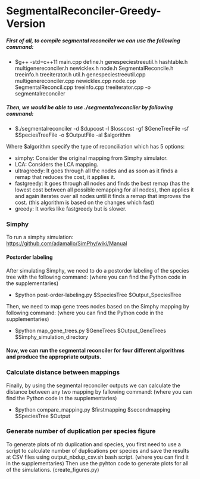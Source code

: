 # SegmentalReconciler-Greedy-Version

##### First of all, to compile segmental reconciler we can use the following command:

- $g++ -std=c++11 main.cpp define.h genespeciestreeutil.h hashtable.h multigenereconciler.h newicklex.h node.h SegmentalReconcile.h treeinfo.h treeiterator.h util.h genespeciestreeutil.cpp multigenereconciler.cpp newicklex.cpp node.cpp SegmentalReconcil.cpp treeinfo.cpp treeiterator.cpp  -o segmentalreconciler

##### Then, we would be able to use ./segmentalreconciler by following command:

- $./segmentalreconciler -d $dupcost -l $losscost -gf $GeneTreeFile -sf $SpeciesTreeFile -o $OutputFile -al $algorithm

Where $algorithm specify the type of reconciliation which has 5 options:

- simphy: Consider the original mapping from Simphy simulator.
- LCA: Considers the LCA mapping.
- ultragreedy: It goes through all the nodes and as soon as it finds a remap that reduces the cost, it applies it.
- fastgreedy: It goes through all nodes and finds the best remap (has the lowest cost between all possible remapping for all nodes), then applies it and again iterates over all nodes until it finds a remap that improves the cost. (this algorithm is based on the changes which fast)
- greedy: It works like fastgreedy but is slower.

### Simphy

To run a simphy simulation: https://github.com/adamallo/SimPhy/wiki/Manual

#### Postorder labeling

After simulating Simphy, we need to do a postorder labeling of the species tree with the following command: (where you can find the Python code in the supplementaries)

 - $python post-order-labeling.py $SpeciesTree $Output_SpeciesTree

Then, we need to map gene trees nodes based on the Simphy mapping by following command: (where you can find the Python code in the supplementaries)

- $python map_gene_trees.py $GeneTrees $Output_GeneTrees $Simphy_simulation_directory

#### Now, we can run the segmental reconciler for four different algorithms and produce the appropriate outputs.

### Calculate distance between mappings

Finally, by using the segmental reconciler outputs we can calculate the distance between any two mapping by fallowing command: (where you can find the Python code in the supplementaries)

- $python compare_mapping.py $firstmapping $secondmapping $SpeciesTree $Output

### Generate number of duplication per species figure

To generate plots of nb duplication and species, you first need to use a script to calculate number of duplications per species and save the results at CSV files using output_nbdup_csv.sh bash script. (where you can find it in the supplementaries) 
Then use the pyhton code to generate plots for all of the simulations. (create_figures.py)
